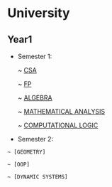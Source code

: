 # University

## Year1
  * Semester 1:
 
    ~ [CSA](https://github.com/oanag27/University/tree/main/Semester1/Computational%20Systems%20Architecture/Labs)
    
    ~ [FP](https://github.com/oanag27/University/tree/main/Semester1/Fundamentals%20of%20programming)
    
    ~ [ALGEBRA](https://github.com/oanag27/University/tree/main/Semester1/Algebra)
    
    ~ [MATHEMATICAL ANALYSIS](https://github.com/oanag27/University/tree/main/Semester1/Mathematical%20analysis)
    
    ~ [COMPUTATIONAL LOGIC](https://github.com/oanag27/University/tree/main/Semester1/Computational%20logic)
    
   * Semester 2:
   
    ~ [GEOMETRY]
   
    ~ [OOP]
   
    ~ [DYNAMIC SYSTEMS]
  
    
